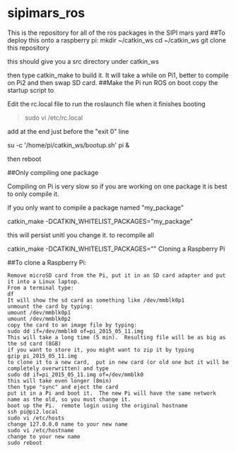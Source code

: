 # sipimars_ros
This is the repository for all of the ros packages in the SIPI mars yard
##To deploy this onto a raspberry pi:
mkdir ~/catkin_ws
cd ~/catkin_ws
git clone this repository

this should give you a src directory under catkin_ws

then type 
catkin_make 
to build it.  It will take a while on Pi1, better to compile on Pi2 and then swap SD card.
##Make the Pi run ROS on boot
copy the startup script to 

Edit the rc.local file to run the roslaunch file when it finishes booting 

> sudo vi /etc/rc.local

add at the end just before the "exit 0" line

su -c '/home/pi/catkin_ws/bootup.sh' pi &

then reboot


##Only compiling one package

Compiling on Pi is very slow so if you are working on one package it is best to only compile it.

If you only want to compile a package named "my_package"

catkin_make -DCATKIN_WHITELIST_PACKAGES="my_package"

this will persist unitl you change it.  to recompile all

catkin_make -DCATKIN_WHITELIST_PACKAGES=""
Cloning a Raspberry Pi

##To clone a Raspberry Pi:

    Remove microSD card from the Pi, put it in an SD card adapter and put it into a Linux laptop.
    From a terminal type:
    df
    It will show the sd card as something like /dev/mmblk0p1
    unmount the card by typing:
    umount /dev/mmblk0p1
    umount /dev/mmblk0p2
    copy the card to an image file by typing:
    sudo dd if=/dev/mmblk0 of=pi_2015_05_11.img
    This will take a long time (5 min).  Resulting file will be as big as the sd card (8GB)
    if you want to store it, you might want to zip it by typing
    gzip pi_2015_05_11.img
    to clone it to a new card,  put in new card (or old one but it will be completely overwritten) and type
    sudo dd if=pi_2015_05_11.img of=/dev/mmblk0
    this will take even longer (8min)
    then type "sync" and eject the card
    put it in a Pi and boot it.  The new Pi will have the same network name as the old, so you must change it.
    boot up the Pi.  remote login using the original hostname
    ssh pi@pi2.local
    sudo vi /etc/hosts
    change 127.0.0.0 name to your new name
    sudo vi /etc/hostname
    change to your new name
    sudo reboot

